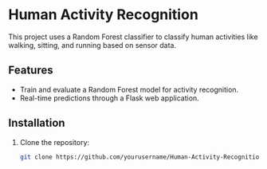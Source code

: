 
# Human Activity Recognition

This project uses a Random Forest classifier to classify human activities like walking, sitting, and running based on sensor data.

## Features
- Train and evaluate a Random Forest model for activity recognition.
- Real-time predictions through a Flask web application.

## Installation
1. Clone the repository:
   ```bash
   git clone https://github.com/yourusername/Human-Activity-Recognition.git

